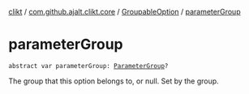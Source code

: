 [clikt](../../index.md) / [com.github.ajalt.clikt.core](../index.md) / [GroupableOption](index.md) / [parameterGroup](./parameter-group.md)

# parameterGroup

`abstract var parameterGroup: `[`ParameterGroup`](../../com.github.ajalt.clikt.parameters.groups/-parameter-group/index.md)`?`

The group that this option belongs to, or null. Set by the group.

